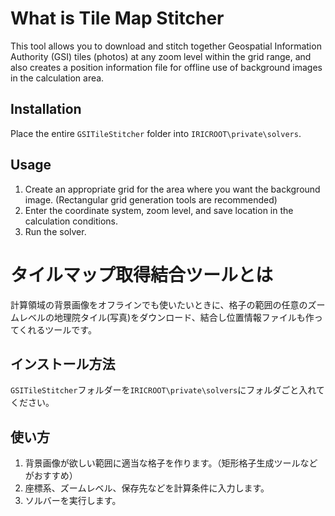 # What is Tile Map Stitcher

This tool allows you to download and stitch together Geospatial Information Authority (GSI) tiles (photos) at any zoom level within the grid range, and also creates a position information file for offline use of background images in the calculation area.

## Installation

Place the entire `GSITileStitcher` folder into `IRICROOT\private\solvers`.

## Usage

1. Create an appropriate grid for the area where you want the background image. (Rectangular grid generation tools are recommended)
2. Enter the coordinate system, zoom level, and save location in the calculation conditions.
3. Run the solver.


# タイルマップ取得結合ツールとは

計算領域の背景画像をオフラインでも使いたいときに、格子の範囲の任意のズームレベルの地理院タイル(写真)をダウンロード、結合し位置情報ファイルも作ってくれるツールです。

## インストール方法
`GSITileStitcher`フォルダーを`IRICROOT\private\solvers`にフォルダごと入れてください。

## 使い方

1. 背景画像が欲しい範囲に適当な格子を作ります。（矩形格子生成ツールなどがおすすめ）
2. 座標系、ズームレベル、保存先などを計算条件に入力します。
3. ソルバーを実行します。